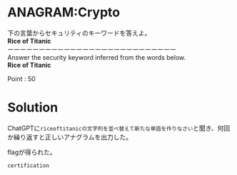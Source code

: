 # ANAGRAM:Crypto

下の言葉からセキュリティのキーワードを答えよ。\
**Rice of Titanic**\
ーーーーーーーーーーーーーーーーーーーーーーーーーーー\
Answer the security keyword inferred from the words below.\
**Rice of Titanic**

Point : 50

# Solution
ChatGPTに`riceoftitanicの文字列を並べ替えて新たな単語を作りなさい`と聞き、何回か繰り返すと正しいアナグラムを出力した。

flagが得られた。

`certification`
